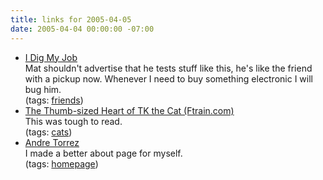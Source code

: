 ```yaml
---
title: links for 2005-04-05
date: 2005-04-04 00:00:00 -07:00
---
```


<ul class="delicious">
	<li>
		<div class="delicious-link"><a href="http://www.honan.net/2005/04/i-dig-my-job.php">I Dig My Job</a></div>
		<div class="delicious-extended">Mat shouldn't advertise that he tests stuff like this, he's like the friend with a pickup now. Whenever I need to buy something electronic I will bug him.</div>
		<div class="delicious-tags">(tags: <a href="http://del.icio.us/torrez/friends">friends</a>)</div>
	</li>
	<li>
		<div class="delicious-link"><a href="http://www.ftrain.com/EndTK.html">The Thumb-sized Heart of TK the Cat (Ftrain.com)</a></div>
		<div class="delicious-extended">This was tough to read.</div>
		<div class="delicious-tags">(tags: <a href="http://del.icio.us/torrez/cats">cats</a>)</div>
	</li>
	<li>
		<div class="delicious-link"><a href="http://www.torrez.org/">Andre Torrez</a></div>
		<div class="delicious-extended">I made a better about page for myself.</div>
		<div class="delicious-tags">(tags: <a href="http://del.icio.us/torrez/homepage">homepage</a>)</div>
	</li>
</ul>
